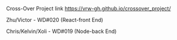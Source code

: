 Cross-Over Project
link https://vrw-gh.github.io/crossover_project/

Zhu/Victor  - WD#020  (React-front End)

Chris/Kelvin/Xoli - WD#019  (Node-back End)
